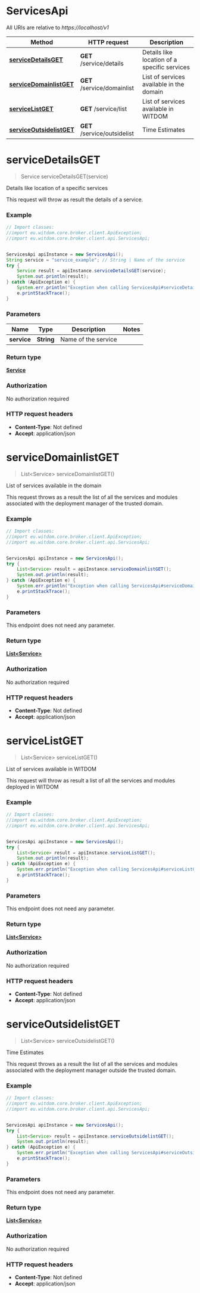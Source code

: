 # ServicesApi

All URIs are relative to *https://localhost/v1*

Method | HTTP request | Description
------------- | ------------- | -------------
[**serviceDetailsGET**](ServicesApi.md#serviceDetailsGET) | **GET** /service/details | Details like location of a specific services
[**serviceDomainlistGET**](ServicesApi.md#serviceDomainlistGET) | **GET** /service/domainlist | List of services available in the domain
[**serviceListGET**](ServicesApi.md#serviceListGET) | **GET** /service/list | List of services available in WITDOM
[**serviceOutsidelistGET**](ServicesApi.md#serviceOutsidelistGET) | **GET** /service/outsidelist | Time Estimates


<a name="serviceDetailsGET"></a>
# **serviceDetailsGET**
> Service serviceDetailsGET(service)

Details like location of a specific services

This request will throw as result the details of a service.

### Example
```java
// Import classes:
//import eu.witdom.core.broker.client.ApiException;
//import eu.witdom.core.broker.client.api.ServicesApi;


ServicesApi apiInstance = new ServicesApi();
String service = "service_example"; // String | Name of the service
try {
    Service result = apiInstance.serviceDetailsGET(service);
    System.out.println(result);
} catch (ApiException e) {
    System.err.println("Exception when calling ServicesApi#serviceDetailsGET");
    e.printStackTrace();
}
```

### Parameters

Name | Type | Description  | Notes
------------- | ------------- | ------------- | -------------
 **service** | **String**| Name of the service |

### Return type

[**Service**](Service.md)

### Authorization

No authorization required

### HTTP request headers

 - **Content-Type**: Not defined
 - **Accept**: application/json

<a name="serviceDomainlistGET"></a>
# **serviceDomainlistGET**
> List&lt;Service&gt; serviceDomainlistGET()

List of services available in the domain

This request throws as a result the list of all the services and modules associated with the deployment manager of the trusted domain.

### Example
```java
// Import classes:
//import eu.witdom.core.broker.client.ApiException;
//import eu.witdom.core.broker.client.api.ServicesApi;


ServicesApi apiInstance = new ServicesApi();
try {
    List<Service> result = apiInstance.serviceDomainlistGET();
    System.out.println(result);
} catch (ApiException e) {
    System.err.println("Exception when calling ServicesApi#serviceDomainlistGET");
    e.printStackTrace();
}
```

### Parameters
This endpoint does not need any parameter.

### Return type

[**List&lt;Service&gt;**](Service.md)

### Authorization

No authorization required

### HTTP request headers

 - **Content-Type**: Not defined
 - **Accept**: application/json

<a name="serviceListGET"></a>
# **serviceListGET**
> List&lt;Service&gt; serviceListGET()

List of services available in WITDOM

This request will throw as result a list of all the services and modules deployed in WITDOM

### Example
```java
// Import classes:
//import eu.witdom.core.broker.client.ApiException;
//import eu.witdom.core.broker.client.api.ServicesApi;


ServicesApi apiInstance = new ServicesApi();
try {
    List<Service> result = apiInstance.serviceListGET();
    System.out.println(result);
} catch (ApiException e) {
    System.err.println("Exception when calling ServicesApi#serviceListGET");
    e.printStackTrace();
}
```

### Parameters
This endpoint does not need any parameter.

### Return type

[**List&lt;Service&gt;**](Service.md)

### Authorization

No authorization required

### HTTP request headers

 - **Content-Type**: Not defined
 - **Accept**: application/json

<a name="serviceOutsidelistGET"></a>
# **serviceOutsidelistGET**
> List&lt;Service&gt; serviceOutsidelistGET()

Time Estimates

This request throws as a result the list of all the services and modules associated with the deployment manager outside the trusted domain.

### Example
```java
// Import classes:
//import eu.witdom.core.broker.client.ApiException;
//import eu.witdom.core.broker.client.api.ServicesApi;


ServicesApi apiInstance = new ServicesApi();
try {
    List<Service> result = apiInstance.serviceOutsidelistGET();
    System.out.println(result);
} catch (ApiException e) {
    System.err.println("Exception when calling ServicesApi#serviceOutsidelistGET");
    e.printStackTrace();
}
```

### Parameters
This endpoint does not need any parameter.

### Return type

[**List&lt;Service&gt;**](Service.md)

### Authorization

No authorization required

### HTTP request headers

 - **Content-Type**: Not defined
 - **Accept**: application/json

